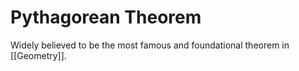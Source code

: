 # Pythagorean Theorem

Widely believed to be the most famous and foundational theorem in [[Geometry]].